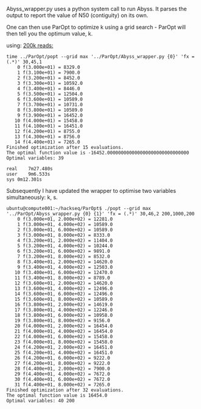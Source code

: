 Abyss_wrapper.py uses a python system call to run Abyss. It parses the output to report the value of N50 (contiguity) on its own.

One can then use ParOpt to optimize k using a grid search - ParOpt will then tell you the optimum value, k.

using: [200k reads:](http://bit.ly/2edvq6T)

```
time ../ParOpt/popt --grid max '../ParOpt/Abyss_wrapper.py {0}' 'fx = (.*)' 30,45,1
    0 f(3.000e+01) = 8329.0
    1 f(3.100e+01) = 7900.0
    2 f(3.200e+01) = 8452.0
    3 f(3.300e+01) = 10592.0
    4 f(3.400e+01) = 8446.0
    5 f(3.500e+01) = 12504.0
    6 f(3.600e+01) = 10589.0
    7 f(3.700e+01) = 10731.0
    8 f(3.800e+01) = 10589.0
    9 f(3.900e+01) = 16452.0
   10 f(4.000e+01) = 15458.0
   11 f(4.100e+01) = 16451.0
   12 f(4.200e+01) = 8755.0
   13 f(4.300e+01) = 8756.0
   14 f(4.400e+01) = 7265.0
Finished optimization after 15 evaluations.
The optimal function value is -16452.000000000000000000000000000000
Optimal variables: 39

real	7m27.480s
user	9m6.533s
sys	0m12.301s
```

Subsequently I have updated the wrapper to optimise two variables simultaneously: k, s.
```
ubuntu@compute001:~/hackseq/ParOpt$ ./popt --grid max '../ParOpt/Abyss_wrapper.py {0} {1}' 'fx = (.*)' 30,46,2 200,1000,200
    0 f(3.000e+01, 2.000e+02) = 12281.0
    1 f(3.000e+01, 4.000e+02) = 10589.0
    2 f(3.000e+01, 6.000e+02) = 10589.0
    3 f(3.000e+01, 8.000e+02) = 8333.0
    4 f(3.200e+01, 2.000e+02) = 11404.0
    5 f(3.200e+01, 4.000e+02) = 10244.0
    6 f(3.200e+01, 6.000e+02) = 9891.0
    7 f(3.200e+01, 8.000e+02) = 8532.0
    8 f(3.400e+01, 2.000e+02) = 14620.0
    9 f(3.400e+01, 4.000e+02) = 12503.0
   10 f(3.400e+01, 6.000e+02) = 12470.0
   11 f(3.400e+01, 8.000e+02) = 8789.0
   12 f(3.600e+01, 2.000e+02) = 14620.0
   13 f(3.600e+01, 4.000e+02) = 12496.0
   14 f(3.600e+01, 6.000e+02) = 12496.0
   15 f(3.600e+01, 8.000e+02) = 10589.0
   16 f(3.800e+01, 2.000e+02) = 14619.0
   17 f(3.800e+01, 4.000e+02) = 12246.0
   18 f(3.800e+01, 6.000e+02) = 10958.0
   19 f(3.800e+01, 8.000e+02) = 9156.0
   20 f(4.000e+01, 2.000e+02) = 16454.0
   21 f(4.000e+01, 4.000e+02) = 16454.0
   22 f(4.000e+01, 6.000e+02) = 15458.0
   23 f(4.000e+01, 8.000e+02) = 15458.0
   24 f(4.200e+01, 2.000e+02) = 16451.0
   25 f(4.200e+01, 4.000e+02) = 16451.0
   26 f(4.200e+01, 6.000e+02) = 9222.0
   27 f(4.200e+01, 8.000e+02) = 9222.0
   28 f(4.400e+01, 2.000e+02) = 7900.0
   29 f(4.400e+01, 4.000e+02) = 7672.0
   30 f(4.400e+01, 6.000e+02) = 7672.0
   31 f(4.400e+01, 8.000e+02) = 7265.0
Finished optimization after 32 evaluations.
The optimal function value is 16454.0
Optimal variables: 40 200
```
